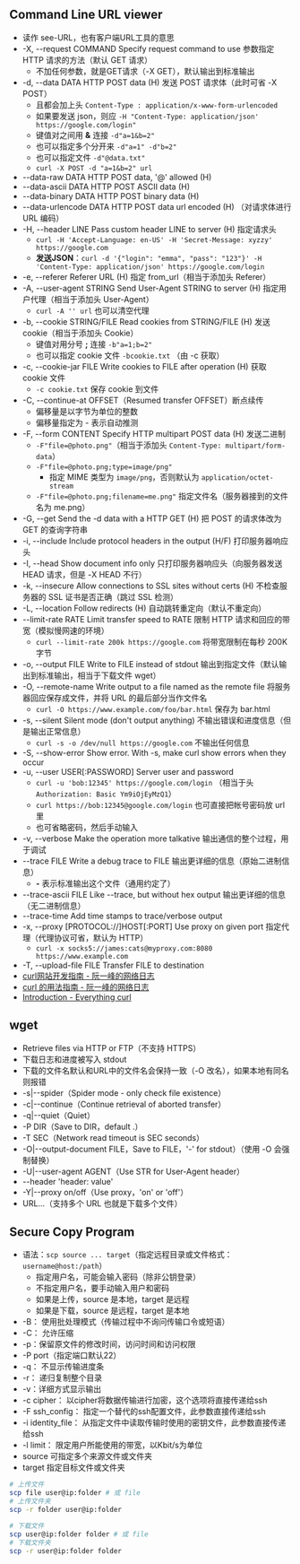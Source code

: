 ## Command Line URL viewer

* 读作 see-URL，也有客户端URL工具的意思
* -X, --request COMMAND  Specify request command to use 参数指定 HTTP 请求的方法（默认 GET 请求）
  * 不加任何参数，就是GET请求（-X GET），默认输出到标准输出
* -d, --data DATA     HTTP POST data (H) 发送 POST 请求体（此时可省 -X POST）
  * 且都会加上头 `Content-Type : application/x-www-form-urlencoded`
  * 如果要发送 json，则应 `-H "Content-Type: application/json' https://google.com/login"`
  * 键值对之间用 **&** 连接 `-d"a=1&b=2"`
  * 也可以指定多个分开来 `-d"a=1" -d"b=2"`
  * 也可以指定文件 `-d"@data.txt"`
  * `curl -X POST -d "a=1&b=2" url`
* --data-raw DATA  HTTP POST data, '@' allowed (H)
* --data-ascii DATA  HTTP POST ASCII data (H)
* --data-binary DATA  HTTP POST binary data (H)
* --data-urlencode DATA  HTTP POST data url encoded (H) （对请求体进行 URL 编码）
* -H, --header LINE   Pass custom header LINE to server (H)  指定请求头
  * `curl -H 'Accept-Language: en-US' -H 'Secret-Message: xyzzy' https://google.com`
  * **发送JSON**：`curl -d '{"login": "emma", "pass": "123"}' -H 'Content-Type: application/json' https://google.com/login`
* -e, --referer Referer URL (H) 指定 from_url（相当于添加头 Referer）
* -A, --user-agent STRING  Send User-Agent STRING to server (H) 指定用户代理（相当于添加头 User-Agent）
  * `curl -A '' url` 也可以清空代理
* -b, --cookie STRING/FILE  Read cookies from STRING/FILE (H) 发送 cookie（相当于添加头 Cookie）
  * 键值对用分号 **;** 连接 `-b"a=1;b=2"`
  * 也可以指定 cookie 文件 `-bcookie.txt` （由 -c 获取）
* -c, --cookie-jar FILE  Write cookies to FILE after operation (H) 获取 cookie 文件
  * `-c cookie.txt` 保存 cookie 到文件
* -C, --continue-at OFFSET（Resumed transfer OFFSET）断点续传
  * 偏移量是以字节为单位的整数
  * 偏移量指定为 - 表示自动推测
* -F, --form CONTENT  Specify HTTP multipart POST data (H) 发送二进制
  * `-F"file=@photo.png"`（相当于添加头 `Content-Type: multipart/form-data`）
  * `-F"file=@photo.png;type=image/png"`
    * 指定 MIME 类型为 `image/png`，否则默认为 `application/octet-stream`
  * `-F"file=@photo.png;filename=me.png"` 指定文件名（服务器接到的文件名为 me.png）
* -G, --get Send the -d data with a HTTP GET (H) 把 POST 的请求体改为 GET 的查询字符串
* -i, --include Include protocol headers in the output (H/F) 打印服务器响应头
* -I, --head Show document info only 只打印服务器响应头（向服务器发送 HEAD 请求，但是 -X HEAD 不行）
* -k, --insecure Allow connections to SSL sites without certs (H) 不检查服务器的 SSL 证书是否正确（跳过 SSL 检测）
* -L, --location Follow redirects (H) 自动跳转重定向（默认不重定向）
* --limit-rate RATE  Limit transfer speed to RATE 限制 HTTP 请求和回应的带宽（模拟慢网速的环境）
  * `curl --limit-rate 200k https://google.com` 将带宽限制在每秒 200K 字节
* -o, --output FILE   Write to FILE instead of stdout 输出到指定文件（默认输出到标准输出，相当于下载文件 wget）
* -O, --remote-name   Write output to a file named as the remote file 将服务器回应保存成文件，并将 URL 的最后部分当作文件名
  * `curl -O https://www.example.com/foo/bar.html` 保存为 bar.html
* -s, --silent Silent mode (don't output anything)  不输出错误和进度信息（但是输出正常信息）
  * `curl -s -o /dev/null https://google.com` 不输出任何信息
* -S, --show-error    Show error. With -s, make curl show errors when they occur
* -u, --user USER[:PASSWORD]  Server user and password
  * `curl -u 'bob:12345' https://google.com/login` （相当于头 `Authorization: Basic Ym9iOjEyMzQ1`）
  * `curl https://bob:12345@google.com/login` 也可直接把帐号密码放 url 里
  * 也可省略密码，然后手动输入
* -v, --verbose Make the operation more talkative 输出通信的整个过程，用于调试
* --trace FILE Write a debug trace to FILE 输出更详细的信息（原始二进制信息）
  * **-** 表示标准输出这个文件（通用约定了）
* --trace-ascii FILE  Like --trace, but without hex output 输出更详细的信息（无二进制信息）
* --trace-time    Add time stamps to trace/verbose output
* -x, --proxy [PROTOCOL://]HOST[:PORT]  Use proxy on given port 指定代理（代理协议可省，默认为 HTTP）
  * `curl -x socks5://james:cats@myproxy.com:8080 https://www.example.com`
* -T, --upload-file FILE  Transfer FILE to destination
* [curl网站开发指南 - 阮一峰的网络日志](https://www.ruanyifeng.com/blog/2011/09/curl.html)
* [curl 的用法指南 - 阮一峰的网络日志](https://www.ruanyifeng.com/blog/2019/09/curl-reference.html)
* [Introduction - Everything curl](https://app.gitbook.com/@curl-1/s/everything-curl/)

## wget

* Retrieve files via HTTP or FTP（不支持 HTTPS）
* 下载日志和进度被写入 stdout
* 下载的文件名默认和URL中的文件名会保持一致（-O 改名），如果本地有同名则报错
* -s|--spider（Spider mode - only check file existence）
* -c|--continue（Continue retrieval of aborted transfer）
* -q|--quiet（Quiet）
* -P DIR（Save to DIR，default .）
* -T SEC（Network read timeout is SEC seconds）
* -O|--output-document FILE，Save to FILE，'-' for stdout）（使用 -O 会强制替换）
* -U|--user-agent AGENT（Use STR for User-Agent header）
* --header 'header: value'
* -Y|--proxy on/off（Use proxy，'on' or 'off'）
* URL...（支持多个 URL 也就是下载多个文件）

## Secure Copy Program

* 语法：`scp source ... target`（指定远程目录或文件格式：`username@host:/path`）
  * 指定用户名，可能会输入密码（除非公钥登录）
  * 不指定用户名，要手动输入用户和密码
  * 如果是上传，source 是本地，target 是远程
  * 如果是下载，source 是远程，target 是本地
* -B： 使用批处理模式（传输过程中不询问传输口令或短语）
* -C： 允许压缩
* -p：保留原文件的修改时间，访问时间和访问权限
* -P port（指定端口默认22）
* -q： 不显示传输进度条
* -r： 递归复制整个目录
* -v：详细方式显示输出
* -c cipher： 以cipher将数据传输进行加密，这个选项将直接传递给ssh
* -F ssh_config： 指定一个替代的ssh配置文件，此参数直接传递给ssh
* -i identity_file： 从指定文件中读取传输时使用的密钥文件，此参数直接传递给ssh
* -l limit： 限定用户所能使用的带宽，以Kbit/s为单位
* source 可指定多个来源文件或文件夹
* target 指定目标文件或文件夹

```sh
# 上传文件
scp file user@ip:folder # 或 file
# 上传文件夹
scp -r folder user@ip:folder 

# 下载文件
scp user@ip:folder folder # 或 file
# 下载文件夹
scp -r user@ip:folder folder
```

